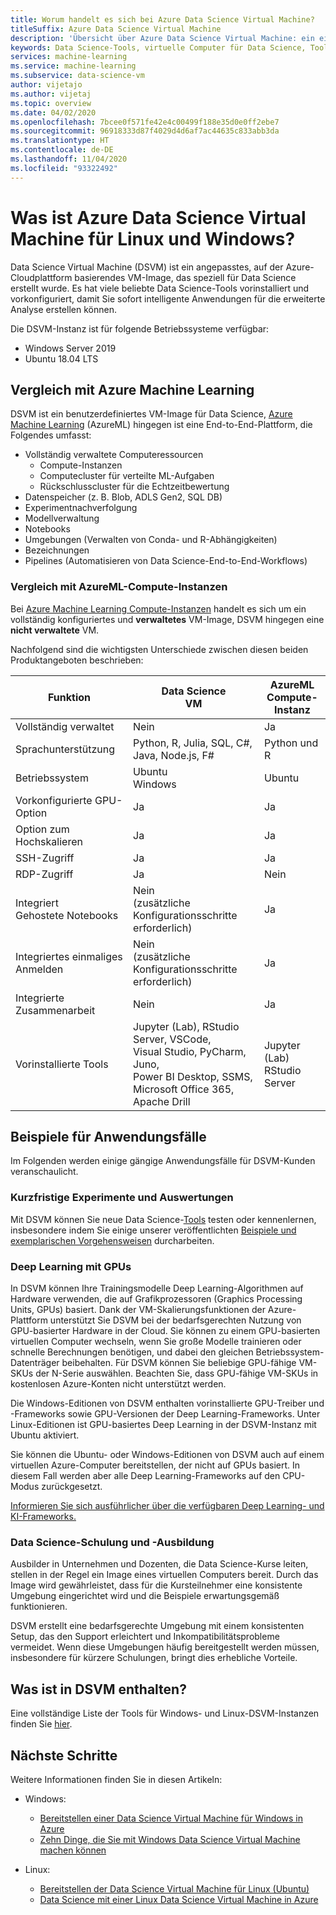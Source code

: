 ```yaml
---
title: Worum handelt es sich bei Azure Data Science Virtual Machine?
titleSuffix: Azure Data Science Virtual Machine
description: 'Übersicht über Azure Data Science Virtual Machine: ein einfach zu verwendender virtueller Computer auf der Azure-Cloudplattform mit vorinstallierten und konfigurierten Tools und Bibliotheken für Data Science-Vorgänge.'
keywords: Data Science-Tools, virtuelle Computer für Data Science, Tools für Data Science, Linux Data Science
services: machine-learning
ms.service: machine-learning
ms.subservice: data-science-vm
author: vijetajo
ms.author: vijetaj
ms.topic: overview
ms.date: 04/02/2020
ms.openlocfilehash: 7bcee0f571fe42e4c00499f188e35d0e0ff2ebe7
ms.sourcegitcommit: 96918333d87f4029d4d6af7ac44635c833abb3da
ms.translationtype: HT
ms.contentlocale: de-DE
ms.lasthandoff: 11/04/2020
ms.locfileid: "93322492"
---
```

# <a name="what-is-the-azure-data-science-virtual-machine-for-linux-and-windows"></a>Was ist Azure Data Science Virtual Machine für Linux und Windows?

Data Science Virtual Machine (DSVM) ist ein angepasstes, auf der Azure-Cloudplattform basierendes VM-Image, das speziell für Data Science erstellt wurde. Es hat viele beliebte Data Science-Tools vorinstalliert und vorkonfiguriert, damit Sie sofort intelligente Anwendungen für die erweiterte Analyse erstellen können.

Die DSVM-Instanz ist für folgende Betriebssysteme verfügbar:

+ Windows Server 2019
+ Ubuntu 18.04 LTS

## <a name="comparison-with-azure-machine-learning"></a>Vergleich mit Azure Machine Learning

DSVM ist ein benutzerdefiniertes VM-Image für Data Science, [Azure Machine Learning](../overview-what-is-azure-ml.md) (AzureML) hingegen ist eine End-to-End-Plattform, die Folgendes umfasst:

+ Vollständig verwaltete Computeressourcen
  + Compute-Instanzen
  + Computecluster für verteilte ML-Aufgaben
  + Rückschlusscluster für die Echtzeitbewertung
+ Datenspeicher (z. B. Blob, ADLS Gen2, SQL DB)
+ Experimentnachverfolgung
+ Modellverwaltung
+ Notebooks
+ Umgebungen (Verwalten von Conda- und R-Abhängigkeiten)
+ Bezeichnungen
+ Pipelines (Automatisieren von Data Science-End-to-End-Workflows)

### <a name="comparison-with-azureml-compute-instances"></a>Vergleich mit AzureML-Compute-Instanzen

Bei [Azure Machine Learning Compute-Instanzen](../concept-compute-instance.md) handelt es sich um ein vollständig konfiguriertes und __verwaltetes__ VM-Image, DSVM hingegen eine __nicht verwaltete__ VM.

Nachfolgend sind die wichtigsten Unterschiede zwischen diesen beiden Produktangeboten beschrieben:


|Funktion |Data Science<br>VM |AzureML<br>Compute-Instanz  | 
|---------|---------|---------|
| Vollständig verwaltet | Nein        | Ja        |
|Sprachunterstützung     |  Python, R, Julia, SQL, C#,<br> Java, Node.js, F#       | Python und R        |
|Betriebssystem     | Ubuntu<br>Windows         |    Ubuntu     |
|Vorkonfigurierte GPU-Option     |  Ja       |    Ja     |
|Option zum Hochskalieren | Ja | Ja |
|SSH-Zugriff    | Ja        |    Ja     |
|RDP-Zugriff    | Ja        |     Nein    |
|Integriert<br>Gehostete Notebooks     |   Nein<br>(zusätzliche Konfigurationsschritte erforderlich)      |      Ja   |
|Integriertes einmaliges Anmelden     | Nein <br>(zusätzliche Konfigurationsschritte erforderlich)         |    Ja     |
|Integrierte Zusammenarbeit     | Nein         | Ja        |
|Vorinstallierte Tools     |  Jupyter (Lab), RStudio Server, VSCode,<br> Visual Studio, PyCharm, Juno,<br>Power BI Desktop, SSMS, <br>Microsoft Office 365, Apache Drill       |     Jupyter (Lab)<br> RStudio Server   |

## <a name="sample-use-cases"></a>Beispiele für Anwendungsfälle

Im Folgenden werden einige gängige Anwendungsfälle für DSVM-Kunden veranschaulicht.

### <a name="short-term-experimentation-and-evaluation"></a>Kurzfristige Experimente und Auswertungen

Mit DSVM können Sie neue Data Science-[Tools](./tools-included.md) testen oder kennenlernen, insbesondere indem Sie einige unserer veröffentlichten [Beispiele und exemplarischen Vorgehensweisen](./dsvm-samples-and-walkthroughs.md) durcharbeiten.

### <a name="deep-learning-with-gpus"></a>Deep Learning mit GPUs

In DSVM können Ihre Trainingsmodelle Deep Learning-Algorithmen auf Hardware verwenden, die auf Grafikprozessoren (Graphics Processing Units, GPUs) basiert. Dank der VM-Skalierungsfunktionen der Azure-Plattform unterstützt Sie DSVM bei der bedarfsgerechten Nutzung von GPU-basierter Hardware in der Cloud. Sie können zu einem GPU-basierten virtuellen Computer wechseln, wenn Sie große Modelle trainieren oder schnelle Berechnungen benötigen, und dabei den gleichen Betriebssystem-Datenträger beibehalten. Für DSVM können Sie beliebige GPU-fähige VM-SKUs der N-Serie auswählen. Beachten Sie, dass GPU-fähige VM-SKUs in kostenlosen Azure-Konten nicht unterstützt werden.

Die Windows-Editionen von DSVM enthalten vorinstallierte GPU-Treiber und -Frameworks sowie GPU-Versionen der Deep Learning-Frameworks. Unter Linux-Editionen ist GPU-basiertes Deep Learning in der DSVM-Instanz mit Ubuntu aktiviert. 

Sie können die Ubuntu- oder Windows-Editionen von DSVM auch auf einem virtuellen Azure-Computer bereitstellen, der nicht auf GPUs basiert. In diesem Fall werden aber alle Deep Learning-Frameworks auf den CPU-Modus zurückgesetzt.

[Informieren Sie sich ausführlicher über die verfügbaren Deep Learning- und KI-Frameworks.](dsvm-tools-deep-learning-frameworks.md)

### <a name="data-science-training-and-education"></a>Data Science-Schulung und -Ausbildung

Ausbilder in Unternehmen und Dozenten, die Data Science-Kurse leiten, stellen in der Regel ein Image eines virtuellen Computers bereit. Durch das Image wird gewährleistet, dass für die Kursteilnehmer eine konsistente Umgebung eingerichtet wird und die Beispiele erwartungsgemäß funktionieren.

DSVM erstellt eine bedarfsgerechte Umgebung mit einem konsistenten Setup, das den Support erleichtert und Inkompatibilitätsprobleme vermeidet. Wenn diese Umgebungen häufig bereitgestellt werden müssen, insbesondere für kürzere Schulungen, bringt dies erhebliche Vorteile.


## <a name="whats-included-on-the-dsvm"></a>Was ist in DSVM enthalten?

Eine vollständige Liste der Tools für Windows- und Linux-DSVM-Instanzen finden Sie [hier](tools-included.md).

## <a name="next-steps"></a>Nächste Schritte

Weitere Informationen finden Sie in diesen Artikeln:

+ Windows:
  + [Bereitstellen einer Data Science Virtual Machine für Windows in Azure](provision-vm.md)
  + [Zehn Dinge, die Sie mit Windows Data Science Virtual Machine machen können](vm-do-ten-things.md)

+ Linux:
  + [Bereitstellen der Data Science Virtual Machine für Linux (Ubuntu)](dsvm-ubuntu-intro.md)
  + [Data Science mit einer Linux Data Science Virtual Machine in Azure](linux-dsvm-walkthrough.md)
